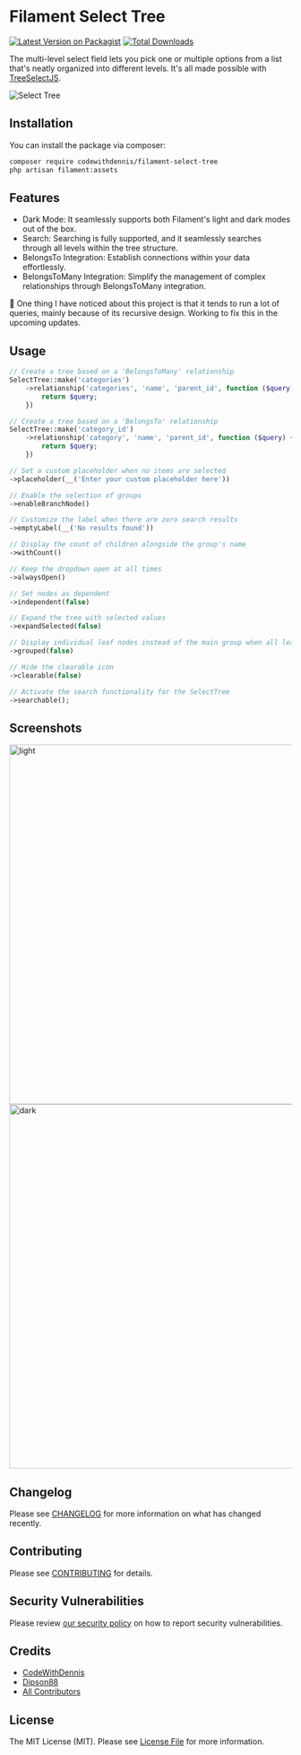 # Filament Select Tree

[![Latest Version on Packagist](https://img.shields.io/packagist/v/codewithdennis/filament-select-tree.svg?style=flat-square)](https://packagist.org/packages/codewithdennis/filament-select-tree)
[![Total Downloads](https://img.shields.io/packagist/dt/codewithdennis/filament-select-tree.svg?style=flat-square)](https://packagist.org/packages/codewithdennis/filament-select-tree)

The multi-level select field lets you pick one or multiple options from a list that's neatly organized into different levels. It's all made possible with [TreeSelectJS](https://github.com/dipson88/treeselectjs).

![Select Tree](https://github.com/CodeWithDennis/filament-select-tree/assets/23448484/d944b896-134b-414a-b654-9adecc43ba5e)


## Installation

You can install the package via composer:

```bash
composer require codewithdennis/filament-select-tree
php artisan filament:assets
```

## Features

- Dark Mode: It seamlessly supports both Filament's light and dark modes out of the box.
- Search: Searching is fully supported, and it seamlessly searches through all levels within the tree structure.
- BelongsTo Integration: Establish connections within your data effortlessly.
- BelongsToMany Integration: Simplify the management of complex relationships through BelongsToMany integration.

🐛 One thing I have noticed about this project is that it tends to run a lot of queries, mainly because of its recursive design. Working to fix this in the upcoming updates.

## Usage

```PHP
// Create a tree based on a 'BelongsToMany' relationship
SelectTree::make('categories')
    ->relationship('categories', 'name', 'parent_id', function ($query) {
        return $query;
    })

// Create a tree based on a 'BelongsTo' relationship
SelectTree::make('category_id')
    ->relationship('category', 'name', 'parent_id', function ($query) {
        return $query;
    })

// Set a custom placeholder when no items are selected
->placeholder(__('Enter your custom placeholder here'))

// Enable the selection of groups
->enableBranchNode()

// Customize the label when there are zero search results
->emptyLabel(__('No results found'))

// Display the count of children alongside the group's name
->withCount()

// Keep the dropdown open at all times
->alwaysOpen()

// Set nodes as dependent
->independent(false)

// Expand the tree with selected values
->expandSelected(false)

// Display individual leaf nodes instead of the main group when all leaf nodes are selected
->grouped(false)

// Hide the clearable icon
->clearable(false)

// Activate the search functionality for the SelectTree
->searchable();
```

## Screenshots

<img width="641" alt="light" src="https://github.com/CodeWithDennis/filament-select-tree/assets/23448484/4d348c85-5ee9-45b1-9424-0d8b3efcc02e">
<img width="649" alt="dark" src="https://github.com/CodeWithDennis/filament-select-tree/assets/23448484/396627ff-bf36-44b7-b20c-0d32b2eff957">

## Changelog
Please see [CHANGELOG](CHANGELOG.md) for more information on what has changed recently.

## Contributing

Please see [CONTRIBUTING](.github/CONTRIBUTING.md) for details.

## Security Vulnerabilities

Please review [our security policy](../../security/policy) on how to report security vulnerabilities.

## Credits

- [CodeWithDennis](https://github.com/CodeWithDennis)
- [Dipson88](https://github.com/dipson88/treeselectjs)
- [All Contributors](../../contributors)

## License

The MIT License (MIT). Please see [License File](LICENSE.md) for more information.
